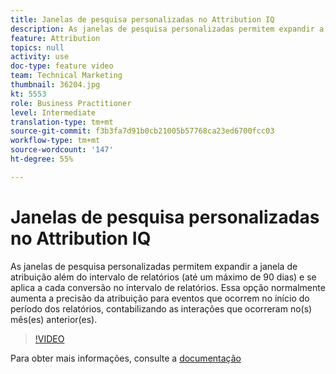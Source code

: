 ```yaml
---
title: Janelas de pesquisa personalizadas no Attribution IQ
description: As janelas de pesquisa personalizadas permitem expandir a janela de atribuição além do intervalo de relatórios (até um máximo de 90 dias) e se aplica a cada conversão no intervalo de relatórios. Essa opção normalmente aumenta a precisão da atribuição para eventos que ocorrem no início do período dos relatórios, contabilizando as interações que ocorreram no(s) mês(es) anterior(es).
feature: Attribution
topics: null
activity: use
doc-type: feature video
team: Technical Marketing
thumbnail: 36204.jpg
kt: 5553
role: Business Practitioner
level: Intermediate
translation-type: tm+mt
source-git-commit: f3b3fa7d91b0cb21005b57768ca23ed6700fcc03
workflow-type: tm+mt
source-wordcount: '147'
ht-degree: 55%

---
```



# Janelas de pesquisa personalizadas no Attribution IQ

As janelas de pesquisa personalizadas permitem expandir a janela de atribuição além do intervalo de relatórios (até um máximo de 90 dias) e se aplica a cada conversão no intervalo de relatórios. Essa opção normalmente aumenta a precisão da atribuição para eventos que ocorrem no início do período dos relatórios, contabilizando as interações que ocorreram no(s) mês(es) anterior(es).

>[!VIDEO](https://video.tv.adobe.com/v/36204/?quality=12&learn=on)

Para obter mais informações, consulte a [documentação](https://experienceleague.adobe.com/docs/analytics/analyze/analysis-workspace/attribution/models.html?lang=pt-BR#janelas-de-retrospectiva)
